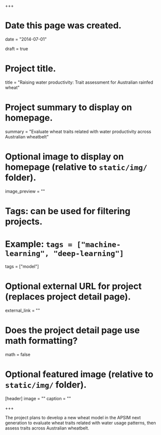 +++
# Date this page was created.
date = "2014-07-01"

draft = true

# Project title.
title = "Raising water productivity: Trait assessment for Australian rainfed wheat"

# Project summary to display on homepage.
summary = "Evaluate wheat traits related with water productivity across Australian wheatbelt"

# Optional image to display on homepage (relative to `static/img/` folder).
image_preview = ""

# Tags: can be used for filtering projects.
# Example: `tags = ["machine-learning", "deep-learning"]`
tags = ["model"]

# Optional external URL for project (replaces project detail page).
external_link = ""

# Does the project detail page use math formatting?
math = false

# Optional featured image (relative to `static/img/` folder).
[header]
image = ""
caption = ""

+++

The project plans to develop a new wheat model in the APSIM next generation to evaluate wheat traits related with water usage patterns, then assess traits across Australian wheatbelt.


